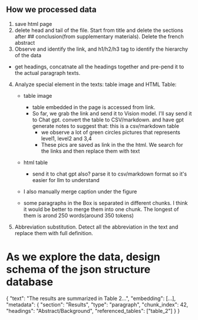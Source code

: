 ## How we processed data

1. save html page
2. delete head and tail of the file. Start from title and delete the sections after ## conclusion(from supplementary materials). Delete the french abstract
3. Observe and identify the link, and h1/h2/h3 tag to identify the hierarchy of the data
  - get headings, concatnate all the headings together and pre-pend it to the actual paragraph texts.
4. Analyze special element in the texts: table image and HTML Table:
    - table image
        - table embedded in the page is accessed from link.
        - So far, we grab the link and send it to Vision model. I'll say send it to Chat gpt. convert the table to CSV/markdown. and have gpt generate notes to suggest that: this is a csv/markdown table
          - we observe a lot of green circles pictures that represents level1, level2 and 3,4
          - These pics are saved as link in the the html. We search for the links and then replace them with text
    - html table
        - send it to chat gpt also? parse it to csv/markdown format so it's easier for llm to understand

    - I also manually merge caption under the figure
    - some paragraphs in the Box is separated in different chunks. I think it would be better to merge them into one chunk. The longest of them is arond 250 words(around 350 tokens)

5. Abbreviation substitution. Detect all the abbreviation in the text and replace them with full definition.

# As we explore the data, design schema of the json structure database

{
  "text": "The results are summarized in Table 2...",
  "embedding": [...],
  "metadata": {
    "section": "Results",
    "type": "paragraph",
    "chunk_index": 42,
    "headings": "Abstract/Background",
    "referenced_tables": ["table_2"]
  }
}